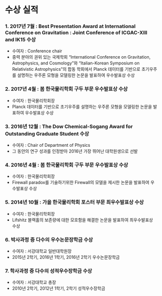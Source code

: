 # 수상 실적

### 1. 2017년 7월 : Best Presentation Award at International Conference on Gravitation : Joint Conference of ICGAC-XIII and IK15 수상
-	수여자 : Conference chair 
-	중력 분야의 권위 있는 국제학회 “International Conference on Gravitation, Astrophysics, and Cosmology”와 “Italian-Korean Symposium on Relativistic Astrophysics”의 합동 학회에서 Planck 데이터를 기반으로 초기우주를 설명하는 우주론 모형을 모델링한 논문을 발표하여 우수발표상 수상

### 2. 2017년 4월 : 봄 한국물리학회 구두 부문 우수발표상 수상
-	수여자 : 한국물리학회장
-	Planck 데이터를 기반으로 초기우주를 설명하는 우주론 모형을 모델링한 논문을 발표하여 우수발표상 수상

### 3. 2016년 12월 : The Dow Chemical-Sogang Award for Outstanding Graduate Student 수상
-	수여자 : Chair of Department of Physics
-	그 동안의 연구 성과를 인정받아 2016년 가장 뛰어난 대학원생으로 선발

### 4. 2016년 4월 : 봄 한국물리학회 구두 부문 우수발표상 수상
-	수여자 : 한국물리학회장
-	Firewall paradox를 기술하기위한 Firewall의 모델을 제시한 논문을 발표하여 우수발표상 수상

### 5. 2014년 10월 : 가을 한국물리학회 포스터 부문 최우수발표상 수상
-	수여자 : 한국물리학회장
-	Lifshitz 블랙홀의 보존량에 대한 모호함을 해결한 논문을 발표하여 최우수발표상 수상

### 6. 박사과정 중 다수의 우수논문장학금 수상
-	수여자 : 서강대학교 일반대학원장
-	2015년 2학기, 2016년 1학기, 2016년 2학기 우수논문장학금

### 7. 학사과정 중 다수의 성적우수장학금 수상
-	수여자 : 서강대학교 총장
-	2010년 2학기, 2012년 1학기, 2학기 성적우수장학금

